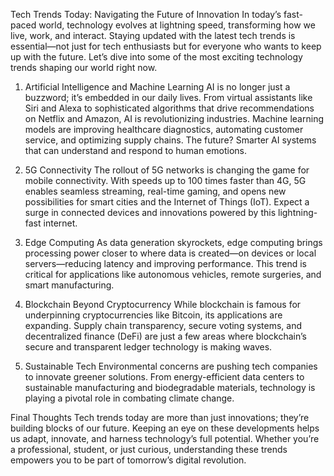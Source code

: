Tech Trends Today: Navigating the Future of Innovation
In today’s fast-paced world, technology evolves at lightning speed, transforming how we live, work, and interact. Staying updated with the latest tech trends is essential—not just for tech enthusiasts but for everyone who wants to keep up with the future. Let’s dive into some of the most exciting technology trends shaping our world right now.

1. Artificial Intelligence and Machine Learning
AI is no longer just a buzzword; it’s embedded in our daily lives. From virtual assistants like Siri and Alexa to sophisticated algorithms that drive recommendations on Netflix and Amazon, AI is revolutionizing industries. Machine learning models are improving healthcare diagnostics, automating customer service, and optimizing supply chains. The future? Smarter AI systems that can understand and respond to human emotions.

2. 5G Connectivity
The rollout of 5G networks is changing the game for mobile connectivity. With speeds up to 100 times faster than 4G, 5G enables seamless streaming, real-time gaming, and opens new possibilities for smart cities and the Internet of Things (IoT). Expect a surge in connected devices and innovations powered by this lightning-fast internet.

3. Edge Computing
As data generation skyrockets, edge computing brings processing power closer to where data is created—on devices or local servers—reducing latency and improving performance. This trend is critical for applications like autonomous vehicles, remote surgeries, and smart manufacturing.

4. Blockchain Beyond Cryptocurrency
While blockchain is famous for underpinning cryptocurrencies like Bitcoin, its applications are expanding. Supply chain transparency, secure voting systems, and decentralized finance (DeFi) are just a few areas where blockchain’s secure and transparent ledger technology is making waves.

5. Sustainable Tech
Environmental concerns are pushing tech companies to innovate greener solutions. From energy-efficient data centers to sustainable manufacturing and biodegradable materials, technology is playing a pivotal role in combating climate change.

Final Thoughts
Tech trends today are more than just innovations; they’re building blocks of our future. Keeping an eye on these developments helps us adapt, innovate, and harness technology’s full potential. Whether you’re a professional, student, or just curious, understanding these trends empowers you to be part of tomorrow’s digital revolution.
